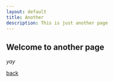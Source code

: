```yaml
---
layout: default
title: Another
description: This is just another page
---
```


## Welcome to another page

_yay_

[back](./)
